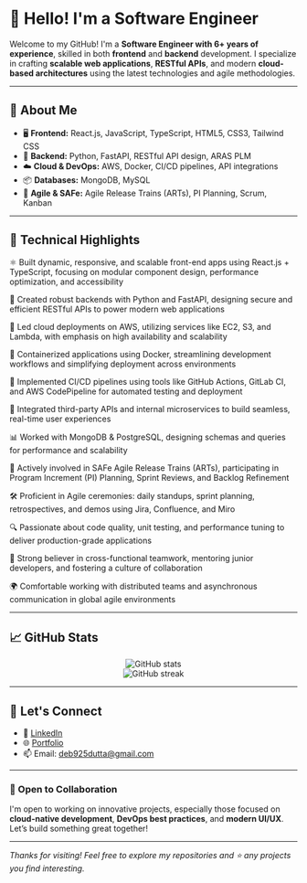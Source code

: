 # 👋 Hello! I'm a Software Engineer

Welcome to my GitHub! I'm a **Software Engineer with 6+ years of experience**, skilled in both **frontend** and **backend** development. I specialize in crafting **scalable web applications**, **RESTful APIs**, and modern **cloud-based architectures** using the latest technologies and agile methodologies.

---

## 🧠 About Me

- 🖥️ **Frontend:** React.js, JavaScript, TypeScript, HTML5, CSS3, Tailwind CSS  
- 🐍 **Backend:** Python, FastAPI, RESTful API design, ARAS PLM 
- ☁️ **Cloud & DevOps:** AWS, Docker, CI/CD pipelines, API integrations  
- 📦 **Databases:** MongoDB, MySQL  
- 🔄 **Agile & SAFe:** Agile Release Trains (ARTs), PI Planning, Scrum, Kanban  

---

## 🔧 Technical Highlights

⚛️ Built dynamic, responsive, and scalable front-end apps using React.js + TypeScript, focusing on modular component design, performance optimization, and accessibility

🧠 Created robust backends with Python and FastAPI, designing secure and efficient RESTful APIs to power modern web applications

🚀 Led cloud deployments on AWS, utilizing services like EC2, S3, and Lambda, with emphasis on high availability and scalability

🐳 Containerized applications using Docker, streamlining development workflows and simplifying deployment across environments

🔁 Implemented CI/CD pipelines using tools like GitHub Actions, GitLab CI, and AWS CodePipeline for automated testing and deployment

📡 Integrated third-party APIs and internal microservices to build seamless, real-time user experiences

📊 Worked with MongoDB & PostgreSQL, designing schemas and queries for performance and scalability

📆 Actively involved in SAFe Agile Release Trains (ARTs), participating in Program Increment (PI) Planning, Sprint Reviews, and Backlog Refinement

🛠️ Proficient in Agile ceremonies: daily standups, sprint planning, retrospectives, and demos using Jira, Confluence, and Miro

🔍 Passionate about code quality, unit testing, and performance tuning to deliver production-grade applications

🤝 Strong believer in cross-functional teamwork, mentoring junior developers, and fostering a culture of collaboration

🌍 Comfortable working with distributed teams and asynchronous communication in global agile environments

---

## 📈 GitHub Stats

<p align="center">
  <img src="https://github-readme-stats.vercel.app/api?username=your-github-username&show_icons=true&theme=tokyonight" alt="GitHub stats" />
  <br />
  <img src="https://github-readme-streak-stats.herokuapp.com/?user=your-github-username&theme=tokyonight" alt="GitHub streak" />
</p>

---

## 🤝 Let's Connect

- 💼 [LinkedIn](hhttps://www.linkedin.com/in/debdeep-dutta-9a2795185/)  
- 🌐 [Portfolio](https://yourportfolio.com)  
- 📫 Email: deb925dutta@gmail.com

---

### 🚀 Open to Collaboration

I'm open to working on innovative projects, especially those focused on **cloud-native development**, **DevOps best practices**, and **modern UI/UX**. Let’s build something great together!

---

_Thanks for visiting! Feel free to explore my repositories and ⭐️ any projects you find interesting._

